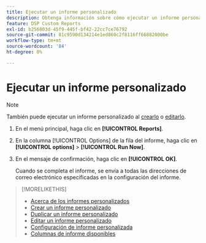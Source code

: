 ```yaml
---
title: Ejecutar un informe personalizado
description: Obtenga información sobre cómo ejecutar un informe personalizado inmediatamente.
feature: DSP Custom Reports
exl-id: b256803d-45f9-445f-bf42-22cc7ce76792
source-git-commit: 81c9590d134214e1ed860c2f8116ff66882000be
workflow-type: tm+mt
source-wordcount: '84'
ht-degree: 0%

---
```


# Ejecutar un informe personalizado

>[!NOTE]
>
>También puede ejecutar un informe personalizado al [crearlo](report-create.md) o [editarlo](report-edit.md).

1. En el menú principal, haga clic en **[!UICONTROL Reports]**.

1. En la columna [!UICONTROL Options] de la fila del informe, haga clic en **[!UICONTROL options]** > **[!UICONTROL Run Now]**.

1. En el mensaje de confirmación, haga clic en **[!UICONTROL OK]**.

   Cuando se completa el informe, se envía a todas las direcciones de correo electrónico especificadas en la configuración del informe.

>[!MORELIKETHIS]
>
>* [Acerca de los informes personalizados](/help/dsp/reports/report-about.md)
>* [Crear un informe personalizado](/help/dsp/reports/report-create.md)
>* [Duplicar un informe personalizado](/help/dsp/reports/report-copy.md)
>* [Editar un informe personalizado](/help/dsp/reports/report-edit.md)
>* [Configuración de informe personalizada](/help/dsp/reports/report-settings.md)
>* [Columnas de informe disponibles](/help/dsp/reports/report-columns.md)
